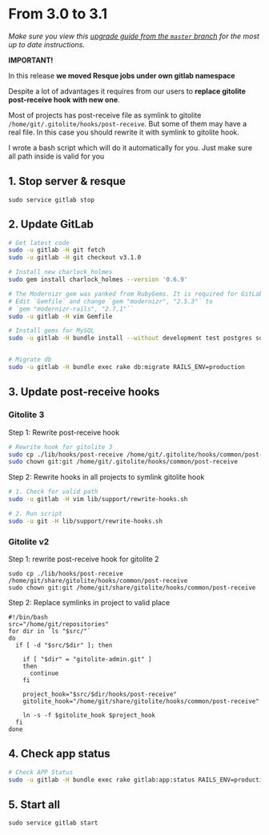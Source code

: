 # From 3.0 to 3.1
*Make sure you view this [upgrade guide from the `master` branch](https://gitlab.com/gitlab-org/gitlab-ce/tree/master/doc/update/3.0-to-3.1.md) for the most up to date instructions.*

**IMPORTANT!**

In this release **we moved Resque jobs under own gitlab namespace**

Despite a lot of advantages it requires from our users to **replace gitolite post-receive hook with new one**.

Most of projects has post-receive file as symlink to gitolite `/home/git/.gitolite/hooks/post-receive`. But some of them may have a real file. In this case you should rewrite it with symlink to gitolite hook.

I wrote a bash script which will do it automatically for you. Just make sure all path inside is valid for you

## 1. Stop server & resque

    sudo service gitlab stop

## 2. Update GitLab

```bash
# Get latest code
sudo -u gitlab -H git fetch
sudo -u gitlab -H git checkout v3.1.0

# Install new charlock_holmes
sudo gem install charlock_holmes --version '0.6.9'

# The Modernizr gem was yanked from RubyGems. It is required for GitLab >= 2.8.0
# Edit `Gemfile` and change `gem "modernizr", "2.5.3"` to
# `gem "modernizr-rails", "2.7.1"``
sudo -u gitlab -H vim Gemfile

# Install gems for MySQL
sudo -u gitlab -H bundle install --without development test postgres sqlite


# Migrate db
sudo -u gitlab -H bundle exec rake db:migrate RAILS_ENV=production

```

## 3. Update post-receive hooks

### Gitolite 3

Step 1: Rewrite post-receive hook

```bash
# Rewrite hook for gitolite 3
sudo cp ./lib/hooks/post-receive /home/git/.gitolite/hooks/common/post-receive
sudo chown git:git /home/git/.gitolite/hooks/common/post-receive
```

Step 2: Rewrite hooks in all projects to symlink gitolite hook

```bash
# 1. Check for valid path
sudo -u gitlab -H vim lib/support/rewrite-hooks.sh

# 2. Run script
sudo -u git -H lib/support/rewrite-hooks.sh
```

### Gitolite v2

Step 1: rewrite post-receive hook for gitolite 2

```
sudo cp ./lib/hooks/post-receive /home/git/share/gitolite/hooks/common/post-receive
sudo chown git:git /home/git/share/gitolite/hooks/common/post-receive
```

Step 2: Replace symlinks in project to valid place

    #!/bin/bash
    src="/home/git/repositories"
    for dir in `ls "$src/"`
    do
      if [ -d "$src/$dir" ]; then

        if [ "$dir" = "gitolite-admin.git" ]
        then
          continue
        fi

        project_hook="$src/$dir/hooks/post-receive"
        gitolite_hook="/home/git/share/gitolite/hooks/common/post-receive"

        ln -s -f $gitolite_hook $project_hook
      fi
    done

## 4. Check app status

```bash
# Check APP Status
sudo -u gitlab -H bundle exec rake gitlab:app:status RAILS_ENV=production
```

## 5. Start all

    sudo service gitlab start

